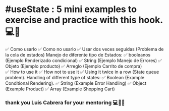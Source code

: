 <h1> #useState : 5 mini examples to exercise and practice with this hook. 💻👨‍ </h1>

✅ Como usarlo
✅ Como no usarlo
✅ Usar dos veces seguidas (Problema de la cola de estados)
Manejo de diferente tipo de Estados:
✅ booleanos (Ejemplo Renderizado condicional)
✅ String (Ejemplo Manejo de Errores)
✅ Objeto (Ejemplo producto)
✅ Arreglo (Ejemplo Carrito de compra)
<br>
✅ How to use it
✅ How not to use it
✅ Using it twice in a row (State queue problem).
Handling of different type of states:
✅ Boolean (Example Conditional Rendering).
✅ String (Example Error Handling)
✅ Object (Example Product)
✅ Array (Example Shopping Cart)
<br>
<h3> thank you Luis Cabrera for your mentoring 💻👨‍🏫</h3>
